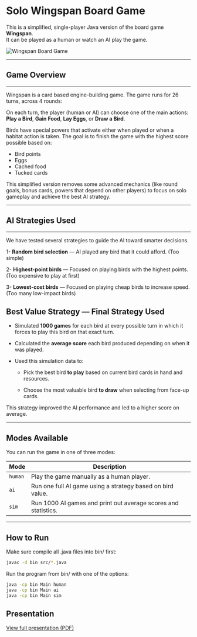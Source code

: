 # Solo Wingspan Board Game

This is a simplified, single-player Java version of the board game **Wingspan**.  
It can be played as a human or watch an AI play the game.

![Wingspan Board Game](https://i.imgur.com/7QDiFcF.png)

---

## Game Overview
---
Wingspan is a card based engine-building game. The game runs for  26 turns, across 4 rounds:

On each turn, the player (human or AI) can choose one of the main actions:  
**Play a Bird**, **Gain Food**, **Lay Eggs**, or **Draw a Bird**.

Birds have special powers that activate either when played or when a habitat action is taken. The goal is to finish the game with the highest score possible based on:

- Bird points
- Eggs
- Cached food
- Tucked cards
  
This simplified version removes some advanced mechanics (like round goals, bonus cards, powers that depend on other players) to focus on solo gameplay and achieve the best AI strategy.

---

## AI Strategies Used
---
We have tested several strategies to guide the AI toward smarter decisions.

1- **Random bird selection** — AI played any bird that it could afford. (Too simple)

2- **Highest-point birds** — Focused on playing birds with the highest points. (Too expensive to play at first)

3- **Lowest-cost birds** — Focused on playing cheap birds to increase speed. (Too many low-impact birds)

## Best Value Strategy — Final Strategy Used
- Simulated **1000 games** for each bird at every possible turn in which it forces to play this bird on that exact turn.
  
- Calculated the **average score** each bird produced depending on when it was played.
  
- Used this simulation data to:
  
  - Pick the best bird **to play** based on current bird cards in hand and resources.
    
  - Choose the most valuable bird **to draw** when selecting from face-up cards.

This strategy improved the AI performance and led to a higher score on average.

---

## Modes Available

You can run the game in one of three modes:

| Mode         | Description |
|--------------|-------------|
| `human`      | Play the game manually as a human player. |
| `ai`         | Run one full AI game using a strategy based on bird value. |
| `sim`        | Run 1000 AI games and print out average scores and statistics. |

---

## How to Run

Make sure compile all .java files into bin/ first:

```bash
javac -d bin src/*.java
```
Run the program from bin/ with one of the options:
```bash
java -cp bin Main human   
java -cp bin Main ai      
java -cp bin Main sim      
```

## Presentation

[View full presentation (PDF)](presentation/simulatingAndOptmizingAiStrategies.pdf)
















